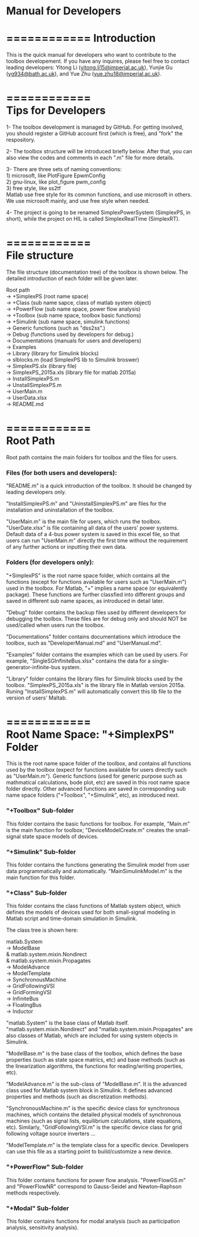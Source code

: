 # Manual for Developers

============
Introduction
============

This is the quick manual for developers who want to contribute to the toolbox developement. If you have any inquires, please feel free to contact leading developers: Yitong Li (yitong.li15@imperial.ac.uk), Yunjie Gu (yg934@bath.ac.uk), and Yue Zhu (yue.zhu18@imperial.ac.uk).

============  
Tips for Developers  
============  

1- The toolbox development is managed by GitHub. For getting involved, you should register a GitHub account first (which is free), and "fork" the respository.

2- The toolbox structure will be introduced briefly below. After that, you can also view the codes and comments in each ".m" file for more details.

3- There are three sets of naming conventions:  
    1) microsoft, like PlotFigure EpwmConfig  
    2) gnu-linux, like plot_figure pwm_config  
    3) free style, like ss2tf  
Matlab use free style for its common functions, and use microsoft in others. We use microsoft mainly, and use free style when needed.

4- The project is going to be renamed SimplexPowerSystem (SimplexPS, in short), while the project on HIL is called SimplexRealTime (SimplexRT).

============  
File structure  
============  

The file structure (documentation tree) of the toolbox is shown below. The detailed introduction of each folder will be given later.

Root path  
	-> +SimplexPS (root name space)  
		-> +Class (sub name sapce, class of matlab system object)  
		-> +PowerFlow (sub name space, power flow analysis)  
		-> +Toolbox (sub name space, toolbox basic functions)  
		-> +Simulink (sub name space, simulink functions)  
		-> Generic functions (such as "dss2ss".)  
	-> Debug (functions used by developers for debug.)  
	-> Documentations (manuals for users and developers)  
	-> Examples  
	-> Library (library for Simulink blocks)  
		-> slblocks.m (load SimplexPS lib to Simulink broswer)  
		-> SimplexPS.slx (library file)  
		-> SimplexPS_2015a.xls (library file for matlab 2015a)  
	-> InstallSimplexPS.m  
	-> UnstallSimplexPS.m  
	-> UserMain.m  
	-> UserData.xlsx  
	-> README.md

============  
Root Path  
============  

Root path contains the main folders for toolbox and the files for users.

### Files (for both users and developers):

"README.m" is a quick introduction of the toolbox. It should be changed by leading developers only.

"InstallSimplexPS.m" and "UninstallSimplexPS.m" are files for the installation and uninstallation of the toolbox.

"UserMain.m" is the main file for users, which runs the toolbox. "UserDate.xlsx" is file containing all data of the users' power systems. Default data of a 4-bus power system is saved in this excel file, so that users can run "UserMain.m" directly the first time without the requirement of any further actions or inputting their own data.

### Folders (for developers only):

"+SimplexPS" is the root name space folder, which contains all the functions (except for functions available for users such as "UserMain.m") used in the toolbox. For Matlab, "+" implies a name space (or equivalently package). These functions are further classfied into different groups and saved in different sub name spaces, as introduced in detail later.

"Debug" folder contains the backup files used by different developers for debugging the toolbox. These files are for debug only and should NOT be used/called when users run the toolbox.

"Documentations" folder contains documentations which introduce the toolbox, such as "DeveloperManual.md" and "UserManual.md".

"Examples" folder contains the examples which can be used by users. For example, "SingleSGInfiniteBus.xlsx" contains the data for a single-generator-infinite-bus system.

"Library" folder contains the library files for Simulink blocks used by the toolbox. "SimplexPS_2015a.xls" is the library file in Matlab version 2015a. Runing "InstallSimplexPS.m" will automatically convert this lib file to the version of users' Maltab.

============  
Root Name Space: "+SimplexPS" Folder  
============  

This is the root name space folder of the toolbox, and contains all functions used by the toolbox (expect for functions available for users directly such as "UserMain.m"). Generic functions (used for generic purpose such as mathmatical calculations, bode plot, etc) are saved in this root name space folder directly. Other advanced functions are saved in corresponding sub name space folders ("+Toolbox", "+Simulink", etc), as introduced next.

### "+Toolbox" Sub-folder

This folder contains the basic functions for toolbox. For example, "Main.m" is the main function for toolbox; "DeviceModelCreate.m" creates the small-signal state space models of devices.

### “+Simulink” Sub-folder

This folder contains the functions generating the Simulink model from user data programmatically and automatically. "MainSimulinkModel.m" is the main function for this folder.

### "+Class" Sub-folder

This folder contains the class functions of Matlab system object, which defines the models of devices used for both small-signal modeling in Matlab script and time-domain simulation in Simulink.

The class tree is shown here:

matlab.System  
	-> ModelBase  
		& matlab.system.mixin.Nondirect  
		& matlab.system.mixin.Propagates  
		-> ModelAdvance  
			-> ModelTemplate  
			-> SynchronousMachine  
			-> GridFollowingVSI  
			-> GridFormingVSI  
			-> InfiniteBus  
			-> FloatingBus  
			-> Inductor  

"matlab.System" is the base class of Matlab itself. "matlab.system.mixin.Nondirect" and "matlab.system.mixin.Propagates" are also classes of Matlab, which are included for using system objects in Simulink.

"ModelBase.m" is the base class of the toolbox, which defines the base properties (such as state space matrics, etc) and base methods (such as the linearization algorithms, the functions for reading/writing properties, etc).

"ModelAdvance.m" is the sub-class of "ModelBase.m". It is the advanced class used for Matlab system block in Simulink. It defines advanced properties and methods (such as discretization methods).

"SynchronousMachine.m" is the specific device class for synchronous machines, which contains the detailed physical models of synchronous machines (such as signal lists, equilibrium calculations, state equations, etc). Similarly, "GridFollowingVSI.m" is the specific device class for grid following voltage source inverters ...

"ModelTemplate.m" is the template class for a specific device. Developers can use this file as a starting point to build/customize a new device.

### "+PowerFlow" Sub-folder

This folder contains functions for power flow analysis. "PowerFlowGS.m" and "PowerFlowNR" correspond to Gauss-Seidel and Newton–Raphson methods respectively.

### "+Modal" Sub-folder

This folder contains functions for modal analysis (such as participation analysis, sensitivity analysis).